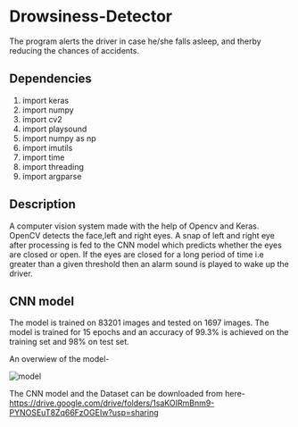 # Drowsiness-Detector

The program alerts the driver in case he/she falls asleep, and therby reducing the chances of accidents.

## Dependencies
1. import keras
2. import numpy
3. import cv2
4. import playsound
5. import numpy as np
6. import imutils
7. import time
8. import threading
9. import argparse

## Description
A computer vision system made with the help of Opencv and Keras. OpenCV detects the face,left and right eyes. A snap of left and right eye after processing is fed to the CNN model which predicts whether the eyes are closed or open. If the eyes are closed for a long period of time i.e greater than a given threshold then an alarm sound is played to wake up the driver.

## CNN model
The model is trained on 83201 images and tested on 1697 images.
The model is trained for 15 epochs and an accuracy of 99.3% is achieved on the training set and 98% on test set.

An overwiew of the model-

![model](https://user-images.githubusercontent.com/60061712/89419271-cf167d80-d74e-11ea-8c6a-574c28716dea.png)

The CNN model and the Dataset can be downloaded from here-
https://drive.google.com/drive/folders/1saKOIRmBnm9-PYNOSEuT8Zq66FzOGEIw?usp=sharing
